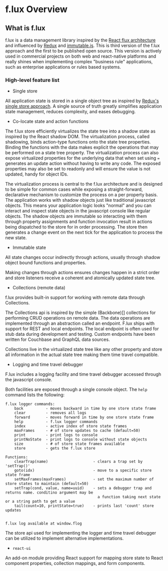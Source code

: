 # f.lux Overview

## What is f.lux

f.lux is a data management library inspired by the [React flux architecture](https://facebook.github.io/flux/docs/overview.html) and influenced by [Redux](http://redux.js.org/) and [immutable.js](https://facebook.github.io/immutable-js/). This is third version of the f.lux approach and the first to be published open source. This version is actively used in commercial projects on both web and react-native platforms and really shines when implementing complex "business rule" applications, such as enterprise applications or rules based systems.

### High-level feature list

* Single store

All application state is stored in a single object tree as inspired by [Redux's single store approach](http://redux.js.org/docs/introduction/ThreePrinciples.html#single-source-of-truth). A single source of truth greatly simplifies application state management, reduces complexity, and eases debugging.

* Co-locate state and action functions

The f.lux store efficiently virtualizes the state tree into a shadow state as inspired by the React shadow DOM. The virtualization process, called shadowing, binds action-type functions onto the state tree properties. Binding the functions with the data makes explicit the operations that may be performed on a state tree property. The virtualization process can also expose virtualized properties for the underlying data that when set using `=` generates an update action without having to write any code. The exposed properties may also be set to readonly and will ensure the value is not updated, handy for object IDs.

The virtualization process is central to the f.lux architecture and is designed to be simple for common cases while exposing a straight-forward, declarative mechanism to customize the process on a per property basis. The application works with shadow objects just like traditional javascript objects. This means your application logic looks "normal" and you can interact and inspect state objects in the javascript console like regular objects. The shadow objects are immutable so interacting with them through property assignments and function invocation result in actions being dispatched to the store for in order processing. The store then generates a change event on the next tick for the application to process the new state.

* Immutable state

All state changes occur indirectly through actions, usually through shadow object bound functions and properties.

Making changes through actions ensures changes happen in a strict order and store listeners receive a coherent and atomically updated state tree.

* Collections (remote data)

f.lux provides built-in support for working with remote data through Collections.

The Collections api is inspired by the simple (Backbone)[] collections for performing CRUD operations on remote data. The data operations are implemented through an abstraction called an endpoint. F.lux ships with support for REST and local endpoints. The local endpoint is often used for stub data during development and testing. Custom endpoints have been written for Couchbase and GraphQL data sources.

Collections live in the virtualized state tree like any other property and store all information in the actual state tree making them time travel compatible.

* Logging and time travel debugger

F.lux includes a logging facility and time travel debugger accessed through the javascript console.

Both facilities are exposed through a single console object. The `help` command lists the following:

```
f.lux logger commands:
	back          - moves backward in time by one store state frame
	clear         - removes all logs
	forward       - moves forward in time by one store state frame
	help          - f.lux logger commands
	index         - active index of store state frames
	maxFrames     - # of store updates to cache (default=50)
	print         - print logs to console
	printNoState  - print logs to console without state objects
	size          - # of store state frames available
	store         - gets the f.lux store

Functions:
	clearTrap(name)                    - clears a trap set by 'setTrap()'
	goto(idx)                          - move to a specific store state frame
	setMaxFrames(maxFrames)            - set the maximum number of store states to maintain (default=50)
	setTrap(cond, value, name=uuid)    - sets a debugger trap and returns name. conditino argument may be
	                                     a function taking next state or a string path to get a value
	tail(count=10, printState=true)    - prints last 'count' store updates


f.lux log available at window.flog
```


The store api used for implementing the logger and time travel debugger can be utilized to implement alternative implementations.

* `react-ui`

An add-on module providing React support for mapping store state to React component properties, collection mappings, and form components.